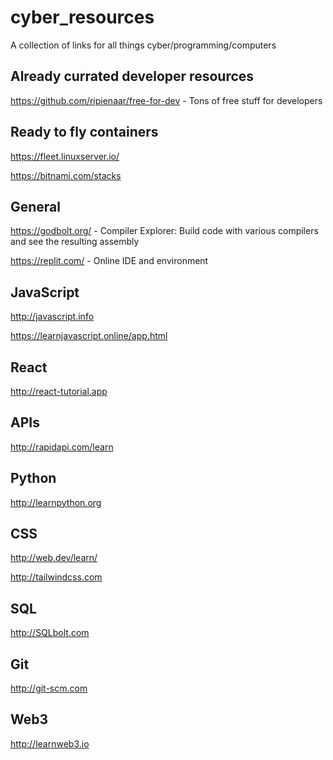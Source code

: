 # cyber_resources

A collection of links for all things cyber/programming/computers

## Already currated developer resources

https://github.com/ripienaar/free-for-dev - Tons of free stuff for developers

## Ready to fly containers

https://fleet.linuxserver.io/

https://bitnami.com/stacks

## General

https://godbolt.org/ - Compiler Explorer: Build code with various compilers and see the resulting assembly

https://replit.com/ - Online IDE and environment

## JavaScript

http://javascript.info

https://learnjavascript.online/app.html

## React

http://react-tutorial.app

## APIs

http://rapidapi.com/learn

## Python

http://learnpython.org

## CSS

http://web.dev/learn/

http://tailwindcss.com

## SQL

http://SQLbolt.com

## Git

http://git-scm.com

## Web3

http://learnweb3.io
